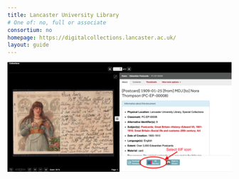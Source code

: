 ```yaml
---
title: Lancaster University Library
# One of: no, full or associate
consortium: no
homepage: https://digitalcollections.lancaster.ac.uk/
layout: guide
---
```


![Open an item, and select the IIIF icon on the "About" pane.](lancaster.png)

